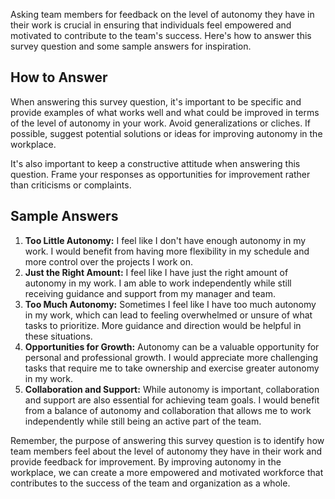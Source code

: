 

Asking team members for feedback on the level of autonomy they have in their work is crucial in ensuring that individuals feel empowered and motivated to contribute to the team's success. Here's how to answer this survey question and some sample answers for inspiration.

How to Answer
-------------

When answering this survey question, it's important to be specific and provide examples of what works well and what could be improved in terms of the level of autonomy in your work. Avoid generalizations or cliches. If possible, suggest potential solutions or ideas for improving autonomy in the workplace.

It's also important to keep a constructive attitude when answering this question. Frame your responses as opportunities for improvement rather than criticisms or complaints.

Sample Answers
--------------

1. **Too Little Autonomy:** I feel like I don't have enough autonomy in my work. I would benefit from having more flexibility in my schedule and more control over the projects I work on.
2. **Just the Right Amount:** I feel like I have just the right amount of autonomy in my work. I am able to work independently while still receiving guidance and support from my manager and team.
3. **Too Much Autonomy:** Sometimes I feel like I have too much autonomy in my work, which can lead to feeling overwhelmed or unsure of what tasks to prioritize. More guidance and direction would be helpful in these situations.
4. **Opportunities for Growth:** Autonomy can be a valuable opportunity for personal and professional growth. I would appreciate more challenging tasks that require me to take ownership and exercise greater autonomy in my work.
5. **Collaboration and Support:** While autonomy is important, collaboration and support are also essential for achieving team goals. I would benefit from a balance of autonomy and collaboration that allows me to work independently while still being an active part of the team.

Remember, the purpose of answering this survey question is to identify how team members feel about the level of autonomy they have in their work and provide feedback for improvement. By improving autonomy in the workplace, we can create a more empowered and motivated workforce that contributes to the success of the team and organization as a whole.
